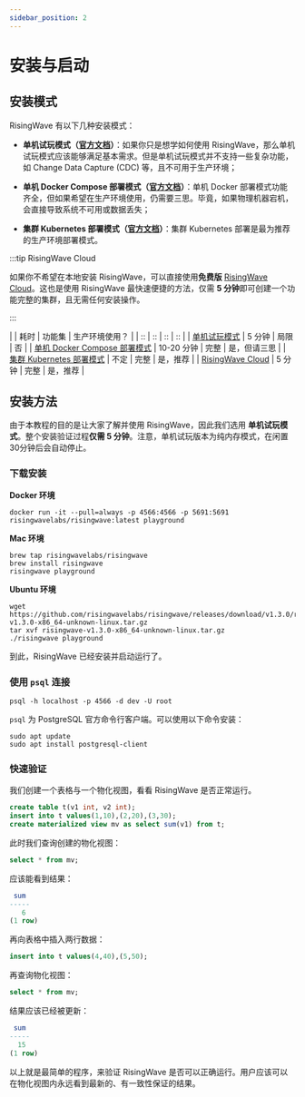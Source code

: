 ```yaml
---
sidebar_position: 2
---
```


# 安装与启动

## 安装模式

RisingWave 有以下几种安装模式：

- **单机试玩模式（[官方文档](https://docs.risingwave.com/docs/current/risingwave-trial/?method=overview)）**：如果你只是想学如何使用 RisingWave，那么单机试玩模式应该能够满足基本需求。但是单机试玩模式并不支持一些复杂功能，如 Change Data Capture (CDC) 等，且不可用于生产环境；

- **单机 Docker Compose 部署模式（[官方文档](https://docs.risingwave.com/docs/current/risingwave-trial/?method=docker-compose)）**：单机 Docker 部署模式功能齐全，但如果希望在生产环境使用，仍需要三思。毕竟，如果物理机器宕机，会直接导致系统不可用或数据丢失；

- **集群 Kubernetes 部署模式（[官方文档](https://docs.risingwave.com/docs/dev/risingwave-kubernetes/)）**：集群 Kubernetes 部署是最为推荐的生产环境部署模式。

:::tip RisingWave Cloud

如果你不希望在本地安装 RisingWave，可以直接使用**免费版** [RisingWave Cloud](https://cloud.risingwave.com/)。这也是使用 RisingWave 最快速便捷的方法，仅需 **5 分钟**即可创建一个功能完整的集群，且无需任何安装操作。

:::

|  | 耗时 | 功能集 | 生产环境使用？ |
| :: | :: | :: | :: |
|  [单机试玩模式](https://docs.risingwave.com/docs/current/risingwave-trial/?method=overview)   |  5 分钟      | 局限 | 否 |
|  [单机 Docker Compose 部署模式](https://docs.risingwave.com/docs/current/risingwave-trial/?method=docker-compose)  | 10-20 分钟        | 完整 | 是，但请三思 |
|  [集群 Kubernetes 部署模式](https://docs.risingwave.com/docs/dev/risingwave-kubernetes/)  | 不定        | 完整 | 是，推荐 |
|  [RisingWave Cloud](https://cloud.risingwave.com/)  | 5 分钟        | 完整 | 是，推荐 |

## 安装方法

由于本教程的目的是让大家了解并使用 RisingWave，因此我们选用 **单机试玩模式**。整个安装验证过程**仅需 5 分钟**。注意，单机试玩版本为纯内存模式，在闲置30分钟后会自动停止。


### 下载安装
**Docker 环境**
```shell
docker run -it --pull=always -p 4566:4566 -p 5691:5691 risingwavelabs/risingwave:latest playground
```

**Mac 环境**
```shell
brew tap risingwavelabs/risingwave
brew install risingwave
risingwave playground
```

**Ubuntu 环境**
```shell
wget https://github.com/risingwavelabs/risingwave/releases/download/v1.3.0/risingwave-v1.3.0-x86_64-unknown-linux.tar.gz
tar xvf risingwave-v1.3.0-x86_64-unknown-linux.tar.gz
./risingwave playground
```

到此，RisingWave 已经安装并启动运行了。

### 使用 `psql` 连接
```shell
psql -h localhost -p 4566 -d dev -U root
```

`psql` 为 PostgreSQL 官方命令行客户端。可以使用以下命令安装：
```shell
sudo apt update
sudo apt install postgresql-client
```

### 快速验证
我们创建一个表格与一个物化视图，看看 RisingWave 是否正常运行。
```sql
create table t(v1 int, v2 int);
insert into t values(1,10),(2,20),(3,30);
create materialized view mv as select sum(v1) from t;
```

此时我们查询创建的物化视图：
```sql
select * from mv;
```

应该能看到结果：
```sql
 sum
-----
   6
(1 row)
```

再向表格中插入两行数据：
```sql
insert into t values(4,40),(5,50);
```

再查询物化视图：
```sql
select * from mv;
```

结果应该已经被更新：
```sql
 sum
-----
  15
(1 row)
```

以上就是最简单的程序，来验证 RisingWave 是否可以正确运行。用户应该可以在物化视图内永远看到最新的、有一致性保证的结果。
